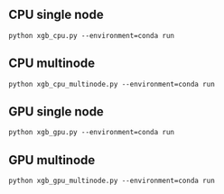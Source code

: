 ## CPU single node
```
python xgb_cpu.py --environment=conda run
```

## CPU multinode
```
python xgb_cpu_multinode.py --environment=conda run
```

## GPU single node
```
python xgb_gpu.py --environment=conda run
```

## GPU multinode
```
python xgb_gpu_multinode.py --environment=conda run
```
